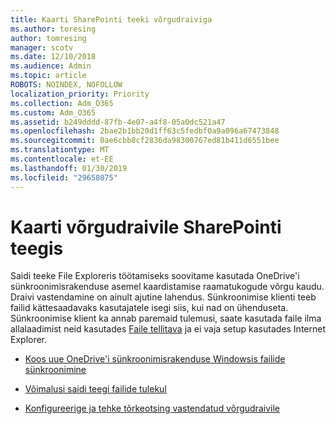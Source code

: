 ```yaml
---
title: Kaarti SharePointi teeki võrgudraiviga
ms.author: toresing
author: tomresing
manager: scotv
ms.date: 12/10/2018
ms.audience: Admin
ms.topic: article
ROBOTS: NOINDEX, NOFOLLOW
localization_priority: Priority
ms.collection: Adm_O365
ms.custom: Adm_O365
ms.assetid: b249dddd-87fb-4e07-a4f8-05a0dc521a47
ms.openlocfilehash: 2bae2b1bb20d1ff63c5fedbf0a9a096a67473848
ms.sourcegitcommit: 0ae6cbb8cf2836da98300767ed81b411d6551bee
ms.translationtype: MT
ms.contentlocale: et-EE
ms.lasthandoff: 01/30/2019
ms.locfileid: "29658075"
---
```

# <a name="map-a-sharepoint-library-to-a-network-drive"></a>Kaarti võrgudraivile SharePointi teegis

Saidi teeke File Exploreris töötamiseks soovitame kasutada OneDrive'i sünkroonimisrakenduse asemel kaardistamise raamatukogude võrgu kaudu. Draivi vastendamine on ainult ajutine lahendus. Sünkroonimise klienti teeb failid kättesaadavaks kasutajatele isegi siis, kui nad on ühenduseta. Sünkroonimise klient ka annab paremaid tulemusi, saate kasutada faile ilma allalaadimist neid kasutades [Faile tellitava](https://support.office.com/article/Learn-about-OneDrive-Files-On-Demand-0E6860D3-D9F3-4971-B321-7092438FB38E) ja ei vaja setup kasutades Internet Explorer. 
  
- [Koos uue OneDrive'i sünkroonimisrakenduse Windowsis failide sünkroonimine](https://go.microsoft.com/fwlink/?linkid=866427)
    
- [Võimalusi saidi teegi failide tulekul](https://go.microsoft.com/fwlink/?linkid=866291)
    
- [Konfigureerige ja tehke tõrkeotsing vastendatud võrgudraivile](https://support.microsoft.com/kb/2616712)
    

